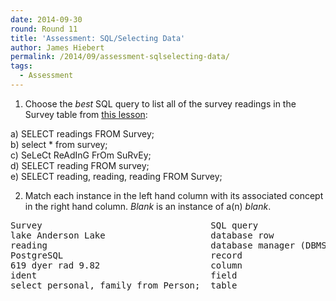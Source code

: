 ```yaml
---
date: 2014-09-30
round: Round 11
title: 'Assessment: SQL/Selecting Data'
author: James Hiebert
permalink: /2014/09/assessment-sqlselecting-data/
tags:
  - Assessment
---
```

1) Choose the *best* SQL query to list all of the survey readings in the Survey table from [this lesson][1]:

a) SELECT readings FROM Survey;  
b) select * from survey;  
c) SeLeCt ReAdInG FrOm SuRvEy;  
d) SELECT reading FROM survey;  
e) SELECT reading, reading, reading FROM Survey;

2) Match each instance in the left hand column with its associated concept in the right hand column. *Blank* is an instance of a(n) *blank*.

<pre>Survey                                SQL query
lake Anderson Lake                    database row
reading                               database manager (DBMS)
PostgreSQL                            record
619 dyer rad 9.82                     column
ident                                 field
select personal, family from Person;  table</pre>

 [1]: http://software-carpentry.org/v5/novice/sql/01-select.html "this lesson"
